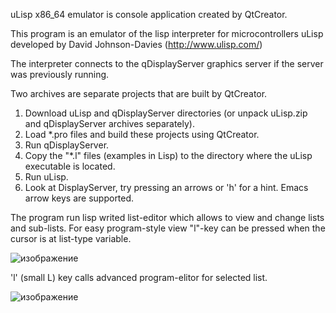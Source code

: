 uLisp x86_64 emulator is console application created by QtCreator.

This program is an emulator of the lisp interpreter for
microcontrollers uLisp developed by David Johnson-Davies (http://www.ulisp.com/)

The interpreter connects to the qDisplayServer graphics server if
the server was previously running.

Two archives are separate projects that are built by QtCreator.

1. Download uLisp and qDisplayServer directories (or unpack uLisp.zip and qDisplayServer archives separately).
2. Load *.pro files and build these projects using QtCreator.
3. Run qDisplayServer.
4. Copy the "*.l" files (examples in Lisp) to the directory where the uLisp executable is located.
5. Run uLisp.
6. Look at DisplayServer, try pressing an arrows or 'h' for a hint.  Emacs arrow keys are supported.
   

The program run lisp writed list-editor which allows to view and change lists and sub-lists.
For easy program-style view "l"-key can be pressed when the cursor is at list-type variable. 

![изображение](https://github.com/user-attachments/assets/b2e23c9f-c9c1-4342-a7f5-51acd94c3fe5)

'l' (small L) key calls advanced program-elitor for selected list.

![изображение](https://github.com/user-attachments/assets/56cafdee-7145-4955-9389-0feb119ca4d2)

